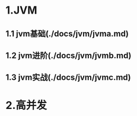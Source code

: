 # 1.JVM

##  1.1  jvm基础(./docs/jvm/jvma.md)
##  1.2  jvm进阶(./docs/jvm/jvmb.md)

## 1.3  jvm实战(./docs/jvm/jvmc.md)

# 2.高并发

